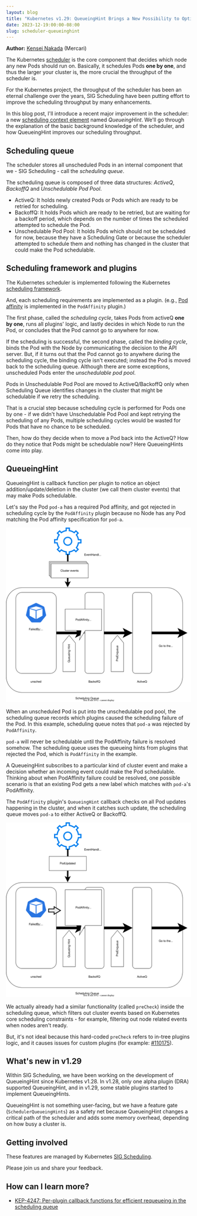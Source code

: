 ```yaml
---
layout: blog
title: "Kubernetes v1.29: QueueingHint Brings a New Possibility to Optimize Pod Scheduling"
date: 2023-12-19:00:00-08:00
slug: scheduler-queueinghint
---
```


**Author:** [Kensei Nakada](https://github.com/sanposhiho) (Mercari)

The Kubernetes [scheduler](/docs/concepts/scheduling-eviction/kube-scheduler/) is the core
component that decides which node any new Pods should run on.
Basically, it schedules Pods **one by one**, 
and thus the larger your cluster is, the more crucial the throughput of the scheduler is.

For the Kubernetes project, the throughput of the scheduler has been an eternal challenge
over the years, SIG Scheduling have been putting effort to improve the scheduling throughput by many enhancements.

In this blog post, I'll introduce a recent major improvement in the scheduler: a new
[scheduling context element](/docs/concepts/scheduling-eviction/scheduling-framework/#extension-points)
named _QueueingHint_.
We'll go through the explanation of the basic background knowledge of the scheduler,
and how QueueingHint improves our scheduling throughput.

## Scheduling queue

The scheduler stores all unscheduled Pods in an internal component that we - SIG Scheduling - 
call the _scheduling queue_.

The scheduling queue is composed of three data structures: _ActiveQ_, _BackoffQ_ and _Unschedulable Pod Pool_.
- ActiveQ: It holds newly created Pods or Pods which are ready to be retried for scheduling.
- BackoffQ: It holds Pods which are ready to be retried, but are waiting for a backoff period, which depends on the number of times the scheduled attempted to schedule the Pod.
- Unschedulable Pod Pool: It holds Pods which should not be scheduled for now, because they have a Scheduling Gate or because the scheduler attempted to schedule them and nothing has changed in the cluster that could make the Pod schedulable.

## Scheduling framework and plugins

The Kubernetes scheduler is implemented following the Kubernetes
[scheduling framework](/docs/concepts/scheduling-eviction/scheduling-framework/).

And, each scheduling requirements are implemented as a plugin.
(e.g., [Pod affinity](/docs/concepts/scheduling-eviction/assign-pod-node/#inter-pod-affinity-and-anti-affinity)
is implemented in the `PodAffinity` plugin.)

The first phase, called the _scheduling cycle_, takes Pods from activeQ **one by one**, runs all plugins' logic,
and lastly decides in which Node to run the Pod, or concludes that the Pod cannot go to anywhere for now.

If the scheduling is successful, the second phase, called the _binding cycle_, binds the Pod with
the Node by communicating the decision to the API server.
But, if it turns out that the Pod cannot go to anywhere during the scheduling cycle,
the binding cycle isn't executed; instead the Pod is moved back to the scheduling queue.
Although there are some exceptions, unscheduled Pods enter the _unschedulable pod pool_.

Pods in Unschedulable Pod Pool are moved to ActiveQ/BackoffQ 
only when Scheduling Queue identifies changes in the cluster that might be schedulable if we retry the scheduling.

That is a crucial step because scheduling cycle is performed for Pods one by one -
if we didn't have Unschedulable Pod Pool and kept retrying the scheduling of any Pods, 
multiple scheduling cycles would be wasted for Pods that have no chance to be scheduled.

Then, how do they decide when to move a Pod back into the ActiveQ? How do they notice that Pods might be schedulable now?
Here QueueingHints come into play.

## QueueingHint

QueueingHint is callback function per plugin to notice an object addition/update/deletion in the cluster (we call them cluster events)
that may make Pods schedulable.

Let's say the Pod `pod-a` has a required Pod affinity, and got rejected in scheduling cycle by the `PodAffinity` plugin
because no Node has any Pod matching the Pod affinity specification for `pod-a`.

![pod-a got rejected by PodAffinity](./queueinghint1.svg)

When an unscheduled Pod is put into the unschedulable pod pool, the scheduling queue
records which plugins caused the scheduling failure of the Pod.
In this example, scheduling queue notes that `pod-a` was rejected by `PodAffinity`.

`pod-a` will never be schedulable until the PodAffinity failure is resolved somehow.
The scheduling queue uses the queueing hints from plugins that rejected the Pod, which is `PodAffinity` in the example.

A QueueingHint subscribes to a particular kind of cluster event and make a decision whether an incoming event could make the Pod schedulable.
Thinking about when PodAffinity failure could be resolved,
one possible scenario is that an existing Pod gets a new label which matches with `pod-a`'s PodAffinity.

The `PodAffinity` plugin's `QueueingHint` callback checks on all Pod updates happening in the cluster, 
and when it catches such update, the scheduling queue moves `pod-a` to either ActiveQ or BackoffQ.

![pod-a is moved by PodAffinity QueueingHint](./queueinghint2.svg)

We actually already had a similar functionality (called `preCheck`) inside the scheduling queue,
which filters out cluster events based on Kubernetes core scheduling constraints - 
for example, filtering out node related events when nodes aren't ready.

But, it's not ideal because this hard-coded `preCheck` refers to in-tree plugins logic,
and it causes issues for custom plugins (for example: [#110175](https://github.com/kubernetes/kubernetes/issues/110175)).

## What's new in v1.29

Within SIG Scheduling, we have been working on the development of QueueingHint since
Kubernetes v1.28.
In v1.28, only one alpha plugin (DRA) supported QueueingHint,
and in v1.29, some stable plugins started to implement QueueingHints.

QueueingHint is not something user-facing, but we have a feature gate (`SchedulerQueueingHints`) as a safety net 
because QueueingHint changes a critical path of the scheduler and adds some memory overhead, depending on how busy a cluster is.

## Getting involved

These features are managed by Kubernetes [SIG Scheduling](https://github.com/kubernetes/community/tree/master/sig-scheduling).

Please join us and share your feedback. 

## How can I learn more?

- [KEP-4247: Per-plugin callback functions for efficient requeueing in the scheduling queue](https://github.com/kubernetes/enhancements/blob/master/keps/sig-scheduling/4247-queueinghint/README.md)